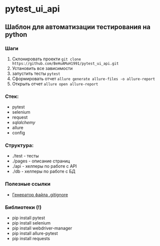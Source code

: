 # pytest_ui_api

## Шаблон для автоматизации тестирования на python

### Шаги
1.  Склонировать проекти `git clone https://github.com/BeHuAMuH1991/pytest_ui_api.git`
2. Установить все зависимости 
3. запустить тесты `pytest`
4. Сформировать отчет `allure generate allure-files -o allure-report`
5. Открыть отчет `allure open allure-report`

### Стек:
- pytest
- selenium
- request
- _sqlalchemy_
- allure
- config

### Структура:
- ./test - тесты
- ./pages - описание страниц
- ./api - хелперы по работе с API
- ./db - хелперы по работе с БД

### Полезные ссылки
- [Генератор файла .gitignore](https://www.toptal.com/developers/gitignore)

### Библиотеки (!)
- pip install pytest
- pip install selenium
- pip install webdriver-manager
- pip install allure-pytest
- pip install requests